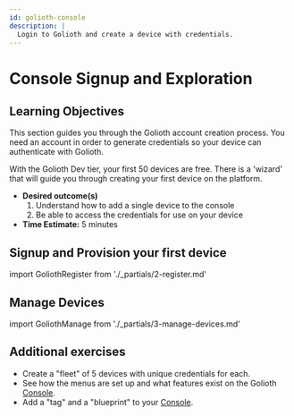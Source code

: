 ```yaml
---
id: golioth-console
description: |
  Login to Golioth and create a device with credentials.
---
```


# Console Signup and Exploration

## Learning Objectives

This section guides you through the Golioth account creation process. You need
an account in order to generate credentials so your device can authenticate with
Golioth.

With the Golioth Dev tier, your first 50 devices are free. There is a 'wizard'
that will guide you through creating your first device on the platform.

* **Desired outcome(s)**
  1. Understand how to add a single device to the console
  2. Be able to access the credentials for use on your device
* **Time Estimate:** 5 minutes

## Signup and Provision your first device

import GoliothRegister from './_partials/2-register.md'

<GoliothRegister/>

## Manage Devices

import GoliothManage from './_partials/3-manage-devices.md'

<GoliothManage/>

## Additional exercises

* Create a "fleet" of 5 devices with unique credentials for each.
* See how the menus are set up and what features exist on the Golioth [Console](https://console.golioth.io).
* Add a "tag" and a "blueprint" to your [Console](https://console.golioth.io).

